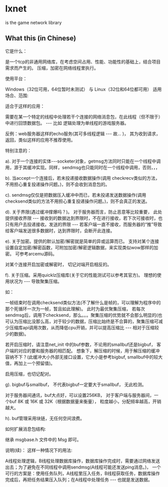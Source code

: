 lxnet
=====

is the game network library


## What this (in Chinese) 
它是什么：

是一个tcp的非通用网络库，在考虑空间占用、性能、功能性的基础上，结合项目需求而产生的。
压缩，加密在网络线程里执行。

使用平台：

Windows（32位可用，64位暂时未测试） 与 Linux（32位和64位都可用）
适用场合、范围:

适合于这样的应用： 

需要在某一个特定的线程中处理若干个连接的网络消息包，在此线程（但不限于）中进行回馈数据包。 --- 比如 逻辑处理为单线程的游戏服务器。

反例：web服务器这样的echo服务(其可多线程逻辑 --- 故... )， 其为收到请求，返回，类似这样的应用不推荐使用。 

特别注意的：

a). 对于一个连接的实体---socketer对象，getmsg方法同时只能在一个线程中调用，源于其缓冲实现。同样，sendmsg也只能同时在一个线程中调用，否则，，，

b). 当accept一个连接后，若未投递接收数据操作(调用 checkrecv类似的方法，不用担心重复投递操作问题。)，则不会收到消息包的。

c). sendmsg仅仅是把数据压入缓冲中而已，若未投递发送数据操作(调用 checksend类似的方法不用担心重复投递操作问题。)，则不会真正的发送。

d). 关于界限(遇过缓冲撑爆吗？)。 对于服务器而言，防止恶意等比较重要， 此处提供接收界限 --- 接收到的数据达到界限时，不在进行接收，若下次可接收时，也只有用户去投递接收。发送的界限 --- 若客户端一直不接收，而服务器的“推”导致给客户端发送很多数据时，达到界限时，会断开此连接。

e). 关于加密。提供的默认加密/解密就是简单的异或运算而已。 支持对某个连接设置自定加密/解密函数，可附加加密/解密逻辑数据，来实现类似wow那样的加密。 可参考arcemu源码。

对某个连接开启加密或解密时， 切记对端开启相反的。

f). 关于压缩。采用quicklz压缩库(关于它的性能测试可以参考其官方)。 理想的使用状况为 --- 导致聚集压缩。

如：

一帧结束时在调用checksend类似方法(不了解什么是帧的，可以理解为程序中的那个死循环一次为一帧，暂且如此理解)。 此时为最优聚集压缩， 若每次sendmsg后，调用下checksend，那么。。。聚集压缩的优势就不会那么明显的(也可认为压缩比没那么高，对于较少的数据，压缩比始终是不合算的，聚集压缩可减少压缩库api调用次数，从而降低cpu开销，并可以提高压缩比 --- 相对于压缩较少的数据)。

若开启压缩时，请注意net_init 中的buf参数，不论用的smallbuf还是bigbuf， 客户端的对应的要和服务器的相匹配。 想象下，解压缩的时候，用于解压缩的缓冲容纳不下？(此缓冲大小外部无接口设置，它大小是参考bigbuf, smallbuf中的较大值，再加上一个预留值)。

启用压缩，也切记配对。

g). bigbuf与smallbuf， 不代表bigbuf一定要大于smallbuf， 无此检测。

对于服务器间通讯，buf大点好，可以设置256KB， 对于客户端与服务器间，一个buf 8K 或 16K 或 32K（根据数据量来衡量）， 粒度越小，分配频率越高，开销越大。

h). buf管理采用块链，无任何空间浪费。

如何扩展消息包结构:

继承 msgbase.h 文件中的 Msg 即可。

说明(续)： 这样一种情况下的用法:

A线程处理逻辑，B线程处理数据库操作，数据库操作完成时，需要通过网络发送出去；为了避免在不同线程中调用sendmsg(A线程可能还发送ping消息。)， 一个可行的方案是：使用任务队列，A线程里压入任务，B线程获取任务，数据库操作完成后，再把任务结果压入队列；在A线程中处理任务 --- 也就是发送数据。

